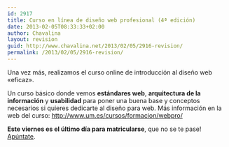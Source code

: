 ```yaml
---
id: 2917
title: Curso en línea de diseño web profesional (4ª edición)
date: 2013-02-05T08:33:33+02:00
author: Chavalina
layout: revision
guid: http://www.chavalina.net/2013/02/05/2916-revision/
permalink: /2013/02/05/2916-revision/
---
```

Una vez más, realizamos el curso online de introducción al diseño web «eficaz».

Un curso básico donde vemos **estándares web**, **arquitectura de la información** y **usabilidad** para poner una buena base y conceptos necesarios si quieres dedicarte al diseño para web. Más información en la web del curso: <http://www.um.es/cursos/formacion/webpro/>

**Este viernes es el último día para matricularse**, que no se te pase! [Apúntate](http://www.um.es/cursos/formacion/webpro/).